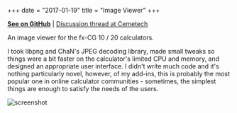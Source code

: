 +++
date = "2017-01-19"
title = "Image Viewer"
+++

**[See on GitHub](https://github.com/gbl08ma/imageviewer)** | [Discussion thread at Cemetech](https://www.cemetech.net/forum/viewtopic.php?t=8650)

An image viewer for the fx-CG 10 / 20 calculators.

I took libpng and ChaN's JPEG decoding library, made small tweaks so things were a bit faster on the calculator's limited CPU and memory, and designed an appropriate user interface. I didn't write much code and it's nothing particularly novel, however, of my add-ins, this is probably the most popular one in online calculator communities - sometimes, the simplest things are enough to satisfy the needs of the users.

![screenshot](http://s.lowendshare.com/8/1409922802.253.fb.png)
